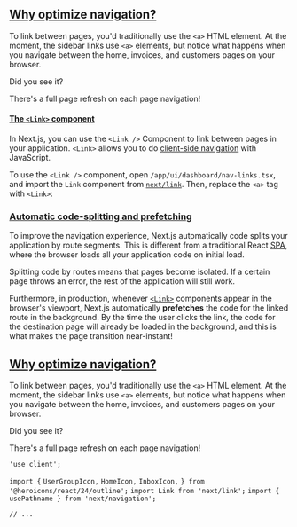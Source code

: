 ## [Why optimize navigation?](https://nextjs.org/learn/dashboard-app/navigating-between-pages#why-optimize-navigation)

To link between pages, you'd traditionally use the `<a>` HTML element. At the moment, the sidebar links use `<a>` elements, but notice what happens when you navigate between the home, invoices, and customers pages on your browser.

Did you see it?

There's a full page refresh on each page navigation!

#### [The `<Link>` component](https://nextjs.org/learn/dashboard-app/navigating-between-pages#the-link-component)

In Next.js, you can use the `<Link />` Component to link between pages in your application. `<Link>` allows you to do [client-side navigation](https://nextjs.org/docs/app/building-your-application/routing/linking-and-navigating#how-routing-and-navigation-works) with JavaScript.

To use the `<Link />` component, open `/app/ui/dashboard/nav-links.tsx`, and import the `Link` component from [`next/link`](https://nextjs.org/docs/app/api-reference/components/link). Then, replace the `<a>` tag with `<Link>`:


### [Automatic code-splitting and prefetching](https://nextjs.org/learn/dashboard-app/navigating-between-pages#automatic-code-splitting-and-prefetching)

To improve the navigation experience, Next.js automatically code splits your application by route segments. This is different from a traditional React [SPA](https://developer.mozilla.org/en-US/docs/Glossary/SPA), where the browser loads all your application code on initial load.

Splitting code by routes means that pages become isolated. If a certain page throws an error, the rest of the application will still work.

Furthermore, in production, whenever [`<Link>`](https://nextjs.org/docs/api-reference/next/link) components appear in the browser's viewport, Next.js automatically **prefetches** the code for the linked route in the background. By the time the user clicks the link, the code for the destination page will already be loaded in the background, and this is what makes the page transition near-instant!

## [Why optimize navigation?](https://nextjs.org/learn/dashboard-app/navigating-between-pages#why-optimize-navigation)

To link between pages, you'd traditionally use the `<a>` HTML element. At the moment, the sidebar links use `<a>` elements, but notice what happens when you navigate between the home, invoices, and customers pages on your browser.

Did you see it?

There's a full page refresh on each page navigation!


`'use client';`
 
`import {`
  `UserGroupIcon,`
  `HomeIcon,`
  `InboxIcon,`
`} from '@heroicons/react/24/outline';`
`import Link from 'next/link';`
`import { usePathname } from 'next/navigation';`
 
`// ...`